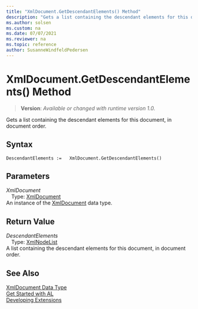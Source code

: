 ```yaml
---
title: "XmlDocument.GetDescendantElements() Method"
description: "Gets a list containing the descendant elements for this document, in document order."
ms.author: solsen
ms.custom: na
ms.date: 07/07/2021
ms.reviewer: na
ms.topic: reference
author: SusanneWindfeldPedersen
---
```

[//]: # (START>DO_NOT_EDIT)
[//]: # (IMPORTANT:Do not edit any of the content between here and the END>DO_NOT_EDIT.)
[//]: # (Any modifications should be made in the .xml files in the ModernDev repo.)
# XmlDocument.GetDescendantElements() Method
> **Version**: _Available or changed with runtime version 1.0._

Gets a list containing the descendant elements for this document, in document order.


## Syntax
```AL
DescendantElements :=   XmlDocument.GetDescendantElements()
```

## Parameters
*XmlDocument*  
&emsp;Type: [XmlDocument](xmldocument-data-type.md)  
An instance of the [XmlDocument](xmldocument-data-type.md) data type.  

## Return Value
*DescendantElements*  
&emsp;Type: [XmlNodeList](../xmlnodelist/xmlnodelist-data-type.md)  
A list containing the descendant elements for this document, in document order.


[//]: # (IMPORTANT: END>DO_NOT_EDIT)
## See Also
[XmlDocument Data Type](xmldocument-data-type.md)  
[Get Started with AL](../../devenv-get-started.md)  
[Developing Extensions](../../devenv-dev-overview.md)